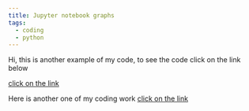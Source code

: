 ```yaml
---
title: Jupyter notebook graphs
tags:
  - coding
  - python
---
```

Hi, this is another example of my code, to see the code click on the link below

<a href="https://github.com/fjyeo/website/blob/master/_notebooks/graphs.ipynb">click on the link</a>

Here is another one of my coding work
<a href="https://github.com/fjyeo/website/blob/master/_notebooks/selection_data_notebook%20(1).ipynb">click on the link</a>

